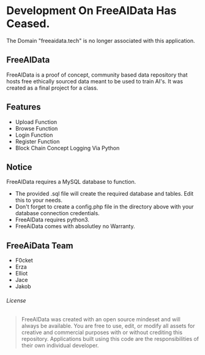 # Development On FreeAIData Has Ceased. 
The Domain "freeaidata.tech" is no longer associated with this application.

## FreeAIData
FreeAIData is a proof of concept, community based data repository that hosts free ethically sourced data meant to be used to train AI's. It was created as a final project for a class.

## Features
- Upload Function
- Browse Function
- Login Function
- Register Function
- Block Chain Concept Logging Via Python

## Notice
FreeAIData requires a MySQL database to function.
- The provided .sql file will create the required database and tables. Edit this to your needs.
- Don't forget to create a config.php file in the directory above with your database connection credentials.
- FreeAIData requires python3.
- FreeAiData comes with absolutley no Warranty.

## FreeAiData Team
- F0cket
- Erza
- Elliot
- Jace
- Jakob

###### License
> FreeAIData was created with an open source mindeset and will always be available.
> You are free to use, edit, or modify all assets for creative and commercial purposes with or without crediting this repository.
> Applications built using this code are the responsibilities of their own individual developer.
